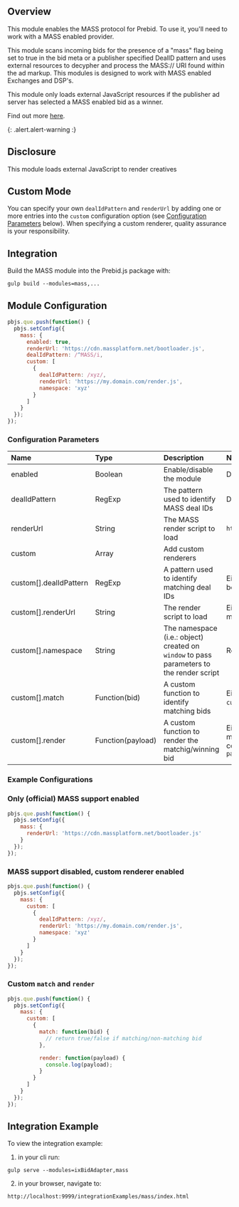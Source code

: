 ## Overview

This module enables the MASS protocol for Prebid. To use it, you'll need to
work with a MASS enabled provider.

This module scans incoming bids for the presence of a "mass" flag being set to 
true in the bid meta or a publisher specified DealID pattern and uses 
external resources to decypher and process the MASS:// URI found within the ad markup.
This modules is designed to work with MASS enabled Exchanges and DSP's.

This module only loads external JavaScript resources if the publisher ad server has 
selected a MASS enabled bid as a winner. 

Find out more [here](https://massplatform.net).

{: .alert.alert-warning :}
## Disclosure

This module loads external JavaScript to render creatives

## Custom Mode

You can specify your own `dealIdPattern` and `renderUrl` by adding one or more entries into the `custom` configuration option (see [Configuration Parameters](#configuration-parameters) below). When specifying a custom renderer, quality assurance is your responsibility.

## Integration

Build the MASS module into the Prebid.js package with:

```
gulp build --modules=mass,...
```


## Module Configuration

```js
pbjs.que.push(function() {
  pbjs.setConfig({
    mass: {
      enabled: true,
      renderUrl: 'https://cdn.massplatform.net/bootloader.js',
      dealIdPattern: /^MASS/i,
      custom: [
        {
          dealIdPattern: /xyz/,
          renderUrl: 'https://my.domain.com/render.js',
          namespace: 'xyz'
        }
      ]
    }
  });
});
```

### Configuration Parameters

|Name |Type |Description |Notes |
| :------------ | :------------ | :------------ |:------------ |
|enabled | Boolean |Enable/disable the module |Defaults to `true` |
|dealIdPattern | RegExp |The pattern used to identify MASS deal IDs |Defaults to `/^MASS/i` |
|renderUrl | String |The MASS render script to load |`https://cdn.massplatform.net/bootloader.js` |
|custom | Array |Add custom renderers | |
|custom[].dealIdPattern | RegExp |A pattern used to identify matching deal IDs |Either this parameter or `custom[].match` must be specified |
|custom[].renderUrl | String |The render script to load |Either this parameter or `custom[].render` must be specified |
|custom[].namespace | String |The namespace (i.e.: object) created on `window` to pass parameters to the render script |Required with `custom[].renderUrl` |
|custom[].match | Function(bid) |A custom function to identify matching bids |Either this parameter or `custom[].dealIdPattern` must be specified |
|custom[].render | Function(payload) |A custom function to render the matchig/winning bid |Either this parameter or `custom[].renderUrl` must be specified. The `payload` parameter contains: `payload.bid`, `payload.bidRequest`, `payload.adm` |

### Example Configurations

### Only (official) MASS support enabled

```js
pbjs.que.push(function() {
  pbjs.setConfig({
    mass: {
      renderUrl: 'https://cdn.massplatform.net/bootloader.js'
    }
  });
});
```

### MASS support disabled, custom renderer enabled

```js
pbjs.que.push(function() {
  pbjs.setConfig({
    mass: {
      custom: [
        {
          dealIdPattern: /xyz/,
          renderUrl: 'https://my.domain.com/render.js',
          namespace: 'xyz'
        }
      ]
    }
  });
});
```

### Custom `match` and `render`

```js
pbjs.que.push(function() {
  pbjs.setConfig({
    mass: {
      custom: [
        {
          match: function(bid) {
            // return true/false if matching/non-matching bid
          },

          render: function(payload) {
            console.log(payload);
          }
        }
      ]
    }
  });
});
```

## Integration Example

To view the integration example:
 
1) in your cli run:

```
gulp serve --modules=ixBidAdapter,mass
```

2) in your browser, navigate to:

```
http://localhost:9999/integrationExamples/mass/index.html
```

